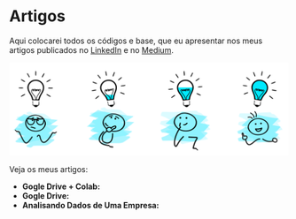 # Artigos
Aqui colocarei todos os códigos e base, que eu apresentar nos meus artigos publicados no [LinkedIn](https://www.linkedin.com/in/matheusramosmedeiros/) e no [Medium](https://medium.com/@matheusramosmedeiros).
<p align="center">
  <img src="artigos.png" >
</p>

Veja os meus artigos:

* **Gogle Drive + Colab:**
* **Gogle Drive:**
* **Analisando Dados de Uma Empresa:**

